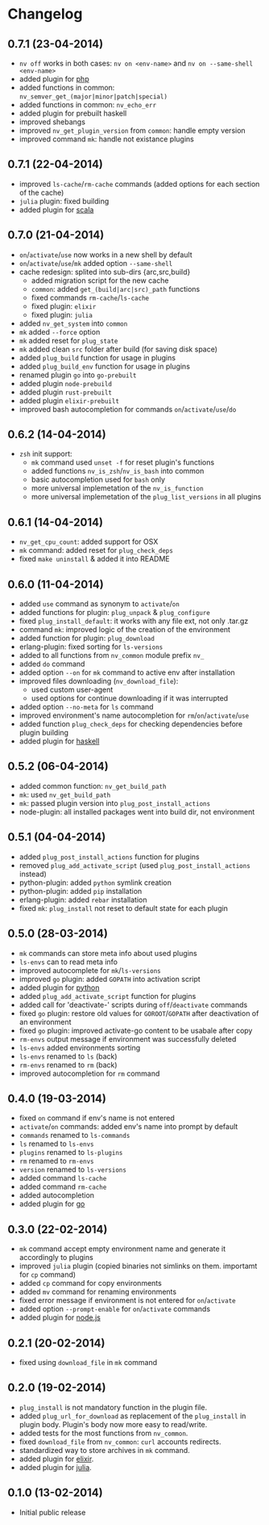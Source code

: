 Changelog
=========

0.7.1 (23-04-2014)
------------------
* ``nv off`` works in both cases: ``nv on <env-name>`` and
  ``nv on --same-shell <env-name>``
* added plugin for [php](http://www.php.net/)
* added functions in common: ``nv_semver_get_(major|minor|patch|special)``
* added functions in common: ``nv_echo_err``
* added plugin for prebuilt haskell
* improved shebangs
* improved ``nv_get_plugin_version`` from ``common``: handle empty version
* improved command ``mk``: handle not existance plugins

0.7.1 (22-04-2014)
------------------
* improved ``ls-cache``/``rm-cache`` commands (added options for each section of
  the cache)
* ``julia`` plugin: fixed building
* added plugin for [scala](http://scala-lang.org/)

0.7.0 (21-04-2014)
------------------
* ``on``/``activate``/``use`` now works in a new shell by default
* ``on``/``activate``/``use``/``mk`` added option ``--same-shell``
* cache redesign: splited into sub-dirs {arc,src,build}
  * added migration script for the new cache
  * ``common``: added ``get_(build|arc|src)_path`` functions
  * fixed commands ``rm-cache``/``ls-cache``
  * fixed plugin: ``elixir``
  * fixed plugin: ``julia``
* added ``nv_get_system`` into ``common``
* ``mk`` added ``--force`` option
* ``mk`` added reset for ``plug_state``
* ``mk`` added clean ``src`` folder after build (for saving disk space)
* added ``plug_build`` function for usage in plugins
* added ``plug_build_env`` function for usage in plugins
* renamed plugin ``go`` into ``go-prebuilt``
* added plugin ``node-prebuild``
* added plugin ``rust-prebuilt``
* added plugin ``elixir-prebuilt``
* improved bash autocompletion for commands ``on``/``activate``/``use``/``do``

0.6.2 (14-04-2014)
------------------
* ``zsh`` init support:
  * ``mk`` command used ``unset -f`` for reset plugin's functions
  * added functions ``nv_is_zsh``/``nv_is_bash`` into common
  * basic autocompletion used for ``bash`` only
  * more universal implemetation of the ``nv_is_function``
  * more universal implemetation of the ``plug_list_versions`` in all plugins

0.6.1 (14-04-2014)
------------------
* ``nv_get_cpu_count``: added support for OSX
* ``mk`` command: added reset for ``plug_check_deps``
* fixed ``make uninstall`` & added it into README

0.6.0 (11-04-2014)
------------------
* added ``use`` command as synonym to ``activate``/``on``
* added functions for plugin: ``plug_unpack`` & ``plug_configure``
* fixed ``plug_install_default``: it works with any file ext, not only .tar.gz
* command ``mk``: improved logic of the creation of the environment
* added  function for plugin: ``plug_download``
* erlang-plugin: fixed sorting for ``ls-versions``
* added to all functions from ``nv_common`` module prefix ``nv_``
* added ``do`` command
* added option ``--on`` for ``mk`` command to active env after installation
* improved files downloading (``nv_download_file``):
  * used custom user-agent
  * used options for continue downloading if it was interrupted
* added option ``--no-meta`` for ``ls`` command
* improved environment's name autocompletion for ``rm``/``on``/``activate``/``use``
* added function ``plug_check_deps`` for checking dependencies before plugin
  building
* added plugin for [haskell](www.haskell.org)

0.5.2 (06-04-2014)
------------------
* added common function: ``nv_get_build_path``
* ``mk``: used ``nv_get_build_path``
* ``mk``: passed plugin version into ``plug_post_install_actions``
* node-plugin: all installed packages went into build dir, not environment

0.5.1 (04-04-2014)
------------------
* added ``plug_post_install_actions`` function for plugins
* removed ``plug_add_activate_script`` (used ``plug_post_install_actions``
  instead)
* python-plugin: added ``python`` symlink creation
* python-plugin: added ``pip`` installation
* erlang-plugin: added ``rebar`` installation
* fixed ``mk``: ``plug_install`` not reset to default state for each plugin

0.5.0 (28-03-2014)
------------------
* ``mk`` commands can store meta info about used plugins
* ``ls-envs`` can to read meta info
* improved autocomplete for ``mk``/``ls-versions``
* improved ``go`` plugin: added ``GOPATH`` into activation script
* added plugin for [python](https://www.python.org/)
* added ``plug_add_activate_script`` function for plugins
* added call for 'deactivate-' scripts during ``off``/``deactivate`` commands
* fixed ``go`` plugin: restore old values for ``GOROOT``/``GOPATH`` after
  deactivation of an environment
* fixed ``go`` plugin: improved activate-go content to be usabale after copy
* ``rm-envs`` output message if environment was successfully deleted
* ``ls-envs`` added environments sorting
* ``ls-envs`` renamed to ``ls`` (back)
* ``rm-envs`` renamed to ``rm`` (back)
* improved autocompletion for ``rm`` command

0.4.0 (19-03-2014)
------------------
* fixed ``on`` command if env's name is not entered
* ``activate``/``on`` commands: added env's name into prompt by default
* ``commands`` renamed to ``ls-commands``
* ``ls`` renamed to ``ls-envs``
* ``plugins`` renamed to ``ls-plugins``
* ``rm`` renamed to ``rm-envs``
* ``version`` renamed to ``ls-versions``
* added command ``ls-cache``
* added command ``rm-cache``
* added autocompletion
* added plugin for [go](http://golang.org/)

0.3.0 (22-02-2014)
------------------
* ``mk`` command accept empty environment name and generate it
  accordingly to plugins
* improved ``julia`` plugin (copied binaries not simlinks on them.
  importamt for ``cp`` command)
* added ``cp`` command for copy environments
* added ``mv`` command for renaming environments
* fixed error message if environment is not entered for ``on``/``activate``
* added option ``--prompt-enable`` for ``on``/``activate`` commands
* added plugin for [node.js](http://nodejs.org/)

0.2.1 (20-02-2014)
------------------
* fixed using ``download_file`` in ``mk`` command

0.2.0 (19-02-2014)
------------------

* ``plug_install`` is not mandatory function in the plugin file.
* added ``plug_url_for_download`` as replacement of the ``plug_install``
  in plugin body. Plugin's body now more easy to read/write.
* added tests for the most functions from ``nv_common``.
* fixed ``download_file`` from ``nv_common``: ``curl`` accounts redirects.
* standardized way to store archives in ``mk`` command.
* added plugin for [elixir](http://elixir-lang.org/).
* added plugin for [julia](http://julialang.org/).

0.1.0 (13-02-2014)
------------------

* Initial public release
